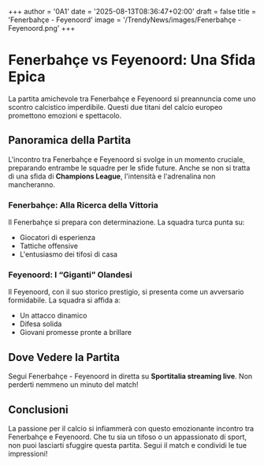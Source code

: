 +++
author = '0A1'
date = '2025-08-13T08:36:47+02:00'
draft = false
title = 'Fenerbahçe - Feyenoord'
image = '/TrendyNews/images/Fenerbahçe - Feyenoord.png'
+++

# Fenerbahçe vs Feyenoord: Una Sfida Epica

La partita amichevole tra Fenerbahçe e Feyenoord si preannuncia come uno scontro calcistico imperdibile. Questi due titani del calcio europeo promettono emozioni e spettacolo.

## Panoramica della Partita

L'incontro tra Fenerbahçe e Feyenoord si svolge in un momento cruciale, preparando entrambe le squadre per le sfide future. Anche se non si tratta di una sfida di **Champions League**, l'intensità e l'adrenalina non mancheranno.

### Fenerbahçe: Alla Ricerca della Vittoria

Il Fenerbahçe si prepara con determinazione. La squadra turca punta su:

- Giocatori di esperienza
- Tattiche offensive
- L'entusiasmo dei tifosi di casa

### Feyenoord: I “Giganti” Olandesi

Il Feyenoord, con il suo storico prestigio, si presenta come un avversario formidabile. La squadra si affida a:

- Un attacco dinamico
- Difesa solida
- Giovani promesse pronte a brillare

## Dove Vedere la Partita

Segui Fenerbahçe - Feyenoord in diretta su **Sportitalia streaming live**. Non perderti nemmeno un minuto del match!

## Conclusioni

La passione per il calcio si infiammerà con questo emozionante incontro tra Fenerbahçe e Feyenoord. Che tu sia un tifoso o un appassionato di sport, non puoi lasciarti sfuggire questa partita. Segui il match e condividi le tue impressioni!
